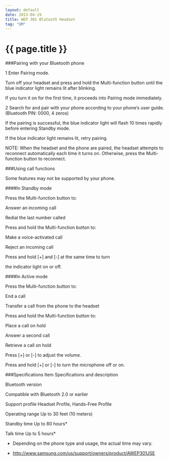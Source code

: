 ```yaml
---
layout: default
date: 2013-04-19
title: WEP 301 Blutooth Headset
tag: "UM"
---
```


# {{ page.title }}

###Pairing with your Bluetooth phone

1 Enter Pairing mode.

Turn off your headset and press and hold the
Multi-function button until the blue indicator light
remains lit after blinking.

If you turn it on for the first time, it proceeds
into Pairing mode immediately.

2 Search for and pair with your phone according to
your phone’s user guide. (Bluetooth PIN: 0000, 4
zeros)

If the pairing is successful, the blue indicator
light will flash 10 times rapidly before entering
Standby mode.

If the blue indicator light remains lit, retry
pairing.

NOTE:
When the headset and the phone are paired, the
headset attempts to reconnect automatically each
time it turns on. Otherwise, press the Multi-function
button to reconnect.

###Using call functions

Some features may not be supported by your phone.

####In Standby mode

Press the Multi-function button to:

Answer an incoming call

Redial the last number called

Press and hold the Multi-function button to:

Make a voice-activated call

Reject an incoming call

Press and hold [+] and [-] at the same time to turn

the indicator light on or off.

####In Active mode

Press the Multi-function button to:

End a call

Transfer a call from the phone to the headset

Press and hold the Multi-function button to:

Place a call on hold

Answer a second call

Retrieve a call on hold

Press [+] or [-] to adjust the volume.

Press and hold [+] or [-] to turn the microphone off
or on.

###Specifications
Item Specifications and description

Bluetooth version

Compatible with Bluetooth 2.0 or
earlier

Support profile Headset Profile, Hands-Free Profile

Operating range Up to 30 feet (10 meters)

Standby time Up to 80 hours*

Talk time Up to 5 hours*

* Depending on the phone type and usage, the actual time may
vary.


- <http://www.samsung.com/us/support/owners/product/AWEP301JSE>
